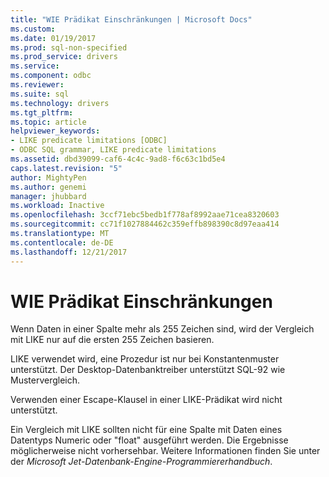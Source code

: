 ```yaml
---
title: "WIE Prädikat Einschränkungen | Microsoft Docs"
ms.custom: 
ms.date: 01/19/2017
ms.prod: sql-non-specified
ms.prod_service: drivers
ms.service: 
ms.component: odbc
ms.reviewer: 
ms.suite: sql
ms.technology: drivers
ms.tgt_pltfrm: 
ms.topic: article
helpviewer_keywords:
- LIKE predicate limitations [ODBC]
- ODBC SQL grammar, LIKE predicate limitations
ms.assetid: dbd39099-caf6-4c4c-9ad8-f6c63c1bd5e4
caps.latest.revision: "5"
author: MightyPen
ms.author: genemi
manager: jhubbard
ms.workload: Inactive
ms.openlocfilehash: 3ccf71ebc5bedb1f778af8992aae71cea8320603
ms.sourcegitcommit: cc71f1027884462c359effb898390c8d97eaa414
ms.translationtype: MT
ms.contentlocale: de-DE
ms.lasthandoff: 12/21/2017
---
```

# <a name="like-predicate-limitations"></a>WIE Prädikat Einschränkungen
Wenn Daten in einer Spalte mehr als 255 Zeichen sind, wird der Vergleich mit LIKE nur auf die ersten 255 Zeichen basieren.  
  
 LIKE verwendet wird, eine Prozedur ist nur bei Konstantenmuster unterstützt. Der Desktop-Datenbanktreiber unterstützt SQL-92 wie Mustervergleich.  
  
 Verwenden einer Escape-Klausel in einer LIKE-Prädikat wird nicht unterstützt.  
  
 Ein Vergleich mit LIKE sollten nicht für eine Spalte mit Daten eines Datentyps Numeric oder "float" ausgeführt werden. Die Ergebnisse möglicherweise nicht vorhersehbar. Weitere Informationen finden Sie unter der *Microsoft Jet-Datenbank-Engine-Programmiererhandbuch*.
